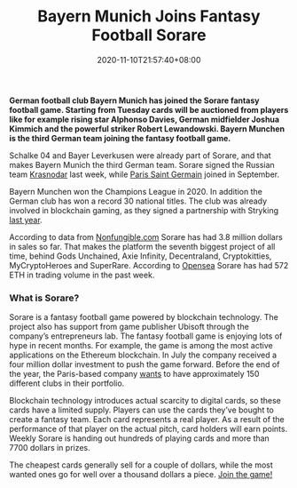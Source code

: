 ﻿---
title: "Bayern Munich Joins Fantasy Football Sorare"
date: 2020-11-10T21:57:40+08:00
lastmod: 2020-11-10T16:45:40+08:00
draft: false
authors: ["Konrad"]
description: "German football club Bayern Munich has joined the Sorare fantasy football game. Starting from Tuesday cards will be auctioned from players like for example rising star Alphonso Davies, German midfielder Joshua Kimmich and the powerful striker Robert Lewandowski. Bayern Munchen is the third German team joining the fantasy football game."
featuredImage: "bayern-munich-joins-fantasy-football-sorare.png"
tags: ["Virtual World","Play to Earn"]
categories: ["news"]
news: ["Virtual World"]
weight: 
lightgallery: true
pinned: false
recommend: false
recommend1: false
---

**German football club Bayern Munich has joined the Sorare fantasy football game. Starting from Tuesday cards will be auctioned from players like for example rising star Alphonso Davies, German midfielder Joshua Kimmich and the powerful striker Robert Lewandowski. Bayern Munchen is the third German team joining the fantasy football game.**

Schalke 04 and Bayer Leverkusen were already part of Sorare, and that makes Bayern Munich the third German team. Sorare signed the Russian team [Krasnodar](https://www.playtoearn.online/2020/11/05/sorare-adds-krasnodar-to-fantasy-football-game/) last week, while [Paris Saint Germain](https://www.playtoearn.online/2020/09/29/neymar-and-mbappe-join-football-game-sorare/) joined in September.

Bayern Munchen won the Champions League in 2020. In addition the German club has won a record 30 national titles. The club was already involved in blockchain gaming, as they signed a partnership with Stryking [last year](https://www.prnewswire.com/news-releases/stryking-and-fc-bayern-munich-sign-licensing-partnership-for-digital-collectibles-300936787.html).

According to data from [Nonfungible.com](https://nonfungible.com/) Sorare has had 3.8 million dollars in sales so far. That makes the platform the seventh biggest project of all time, behind Gods Unchained, Axie Infinity, Decentraland, Cryptokitties, MyCryptoHeroes and SuperRare. According to [Opensea](https://opensea.io/rankings) Sorare has had 572 ETH in trading volume in the past week.

### What is Sorare?

Sorare is a fantasy football game powered by blockchain technology. The project also has support from game publisher Ubisoft through the company’s entrepreneurs lab. The fantasy football game is enjoying lots of hype in recent months. For example, the game is among the most active applications on the Ethereum blockchain. In July the company received a four million dollar investment to push the game forward. Before the end of the year, the Paris-based company [wants](https://www.playtoearn.online/2020/07/16/sorare-looking-to-double-their-licensed-clubs/) to have approximately 150 different clubs in their portfolio.

Blockchain technology introduces actual scarcity to digital cards, so these cards have a limited supply. Players can use the cards they’ve bought to create a fantasy team. Each card represents a real player. As a result of the performance of that player on the actual pitch, card holders will earn points. Weekly Sorare is handing out hundreds of playing cards and more than 7700 dollars in prizes.

The cheapest cards generally sell for a couple of dollars, while the most wanted ones go for well over a thousand dollars a piece. [Join the game!](https://sorare.com/)

